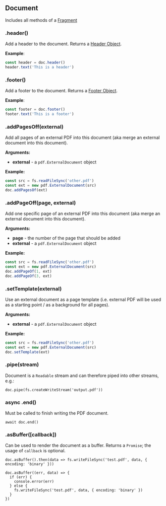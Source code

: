 ## Document

Includes all methods of a [Fragment](fragment.md)

### .header()

Add a header to the document. Returns a [Header Object](header.md).

**Example**:

```js
const header = doc.header()
header.text('This is a header')
```

### .footer()

Add a footer to the document. Returns a [Footer Object](header.md).

**Example**:

```js
const footer = doc.footer()
footer.text('This is a footer')
```

### .addPagesOff(external)

Add all pages of an external PDF into this document (aka merge an external document into this document).

**Arguments:**

- **external** - a `pdf.ExternalDocument` object

**Example:**

```js
const src = fs.readFileSync('other.pdf')
const ext = new pdf.ExternalDocument(src)
doc.addPagesOf(ext)
```

### .addPageOff(page, external)

Add one specific page of an external PDF into this document (aka merge an external document into this document).

**Arguments:**

- **page** - the number of the page that should be added
- **external** - a `pdf.ExternalDocument` object

**Example:**

```js
const src = fs.readFileSync('other.pdf')
const ext = new pdf.ExternalDocument(src)
doc.addPageOf(1, ext)
doc.addPageOf(3, ext)
```

### .setTemplate(external)

Use an external document as a page template (i.e. external PDF will be used as a starting point / as a background for all pages).

**Arguments:**

- **external** - a `pdf.ExternalDocument` object

**Example:**

```js
const src = fs.readFileSync('other.pdf')
const ext = new pdf.ExternalDocument(src)
doc.setTemplate(ext)
```

### .pipe(stream)

Document is a `Readable` stream and can therefore piped into other streams, e.g.:

```
doc.pipe(fs.createWriteStream('output.pdf'))
```

### async .end()

Must be called to finish writing the PDF document.

```
await doc.end()
```

### .asBuffer([callback])

Can be used to render the document as a buffer. Returns a `Promise`; the usage of `callback` is optional.

```
doc.asBuffer().then(data => fs.writeFileSync('test.pdf', data, { encoding: 'binary' }))
```


```
doc.asBuffer((err, data) => {
  if (err) {
    console.error(err)
  } else {
    fs.writeFileSync('test.pdf', data, { encoding: 'binary' })
  }
})
```

